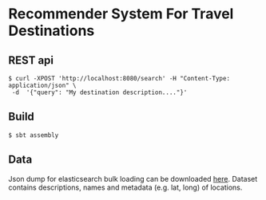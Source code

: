 # Recommender System For Travel Destinations

REST api
--------
    
    $ curl -XPOST 'http://localhost:8080/search' -H "Content-Type: application/json" \
     -d  '{"query": "My destination description...."}'

Build
-----

    $ sbt assembly

Data
-----
Json dump for elasticsearch bulk loading can be downloaded [here](https://www.dropbox.com/s/0jmj6dtnfir4bpo/elastic.tar.bz2?dl=0).
Dataset contains descriptions, names and metadata (e.g. lat, long) of locations.

